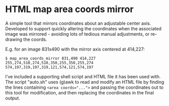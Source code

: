 # HTML map area coords mirror

A simple tool that mirrors coordinates about an adjustable center axis.
Developed to support quickly altering the coordinates when the associated
image was mirrored - avoiding lots of tedious manual adjustments, or re-drawing
the <map><area> coords.

E.g. for an image 831x490 with the mirror axis centered at 414,227:

    $ map_area_coords_mirror 831,490 414,227 255,274,510,274,510,350,255,350,255,274
    574,197,319,197,319,121,574,121,574,197

I've included a supporting shell script and HTML file it has been used with. The script "auto.sh" uses (g)awk to read and modify an HTML file by finding the lines containing `<area coords="...">` and passing the coordinates out to this
tool for modification, and then replacing the coordinates in the final output.

